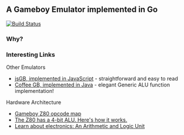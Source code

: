 
## A Gameboy Emulator implemented in Go

[![Build Status](https://travis-ci.org/wgroeneveld/gogb.svg?branch=master)](https://travis-ci.org/wgroeneveld/gogb)

### Why?

### Interesting Links

Other Emulators

* [jsGB, implemented in JavaScript](https://github.com/Two9A/jsGB/blob/master/js/z80.js) - straightforward and easy to read
* [Coffee GB, implemented in Java](https://github.com/trekawek/coffee-gb) - elegant Generic ALU function implementation! 

Hardware Architecture

* [Gameboy Z80 opcode map](http://imrannazar.com/Gameboy-Z80-Opcode-Map)
* [The Z80 has a 4-bit ALU. Here's how it works.](http://www.righto.com/2013/09/the-z-80-has-4-bit-alu-heres-how-it.html)
* [Learn about electronics: An Arithmetic and Logic Unit](http://www.learnabout-electronics.org/Digital/dig58.php)